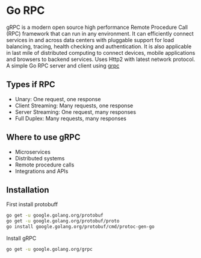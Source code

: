 # Go RPC

gRPC is a modern open source high performance Remote Procedure Call (RPC) framework that can run in any environment. It can efficiently connect services in and across data centers with pluggable support for load balancing, tracing, health checking and authentication. It is also applicable in last mile of distributed computing to connect devices, mobile applications and browsers to backend services.
Uses Http2 with latest network protocol.
A simple Go RPC server and client using [grpc](https://grpc.io/)

## Types if RPC

- Unary: One request, one response
- Client Streaming: Many requests, one response
- Server Streaming: One request, many responses
- Full Duplex: Many requests, many responses

## Where to use gRPC

- Microservices
- Distributed systems
- Remote procedure calls
- Integrations and APIs

## Installation

First install protobuff

```bash
go get -u google.golang.org/protobuf
go get -u google.golang.org/protobuf/proto
go install google.golang.org/protobuf/cmd/protoc-gen-go
```

Install gRPC

```bash
go get -u google.golang.org/grpc

```


